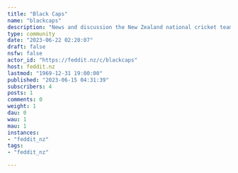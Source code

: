 ```yaml
---
title: "Black Caps" 
name: "blackcaps"
description: "News and discussion the New Zealand national cricket team known as the Black Caps"
type: community
date: "2023-06-22 02:20:07"
draft: false
nsfw: false
actor_id: "https://feddit.nz/c/blackcaps"
host: feddit.nz
lastmod: "1969-12-31 19:00:00"
published: "2023-06-15 04:31:39"
subscribers: 4
posts: 1
comments: 0
weight: 1
dau: 0
wau: 1
mau: 1
instances:
- "feddit_nz"
tags: 
- "feddit_nz"

---
```

